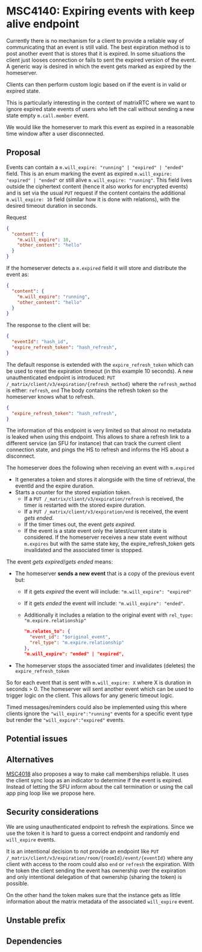 # MSC4140: Expiring events with keep alive endpoint

Currently there is no mechanism for a client to provide a reliable way of
communicating that an event is still valid. The best expiration method is to post
another event that is stores that it is expired.
In some situations the client just looses connection or fails to sent the expired
version of the event.
A generic way is desired in which the event gets marked as expired by the homeserver.

Clients can then perform custom logic based on if the event is in valid or
expired state.

This is particularly interesting in the context of matrixRTC where we want
to ignore expired state events of users who left the call without sending a new
state empty `m.call.member` event.

We would like the homeserver to mark this event as expired in a reasonable
time window after a user disconnected.

## Proposal

Events can contain a `m.will_expire: "running" | "expired" | "ended"` field.
This is an enum marking the event as
expired `m.will_expire: "expired" | "ended"` or still alive `m.will_expire: "running"`.
This field lives outside the ciphertext content (hence it also works for encrypted
events) and is set via the usual `PUT` request if the content contains the additional
`m.will_expire: 10` field (similar how it is done with relations), with the desired
timeout duration in seconds.

Request

```json
{
  "content": {
    "m.will_expire": 10,
    "other_content": "hello"
  }
}
```

If the homeserver detects a `m.expired` field it will store and distribute the
event as:

```json
{
  "content": {
    "m.will_expire": "running",
    "other_content": "hello"
  }
}
```

The response to the client will be:

```json
{
  "eventId": "hash_id",
  "expire_refresh_token": "hash_refresh",
}
```

The default response is extended with the `expire_refresh_token` which
can be used to reset the expiration timeout (in this example 10 seconds).
A new unauthenticated endpoint is introduced:
`PUT /_matrix/client/v3/expiration/{refresh_method}`
where the `refresh_method` is either: `refresh`, `end`
The body contains the refresh token so the homeserver knows what to refresh.

```json
{
  "expire_refresh_token": "hash_refresh",
}
```

The information of this endpoint is very limited so that almost no metadata is
leaked when using this endpoint. This allows to share a refresh link to a different
service (an SFU for instance) that can track the current client connection state,
and pings the HS to refresh and informs the HS about a disconnect.

The homeserver does the following when receiving an event with `m.expired`

- It generates a token and stores it alongside with the time of retrieval,
the eventId and the expire duration.
- Starts a counter for the stored expiation token.
  - If a `PUT /_matrix/client/v3/expiration/refresh` is received, the
  timer is restarted with the stored expire duration.
  - If a `PUT /_matrix/client/v3/expiration/end` is received, the
  event _gets ended_.
  - If the timer times out, the event _gets expired_.
  - If the event is a state event only the latest/current state is considered. If
  the homeserver receives a new state event without `m.expires` but with the same
  state key, the expire_refresh_token gets invalidated and the associated timer is
  stopped.

The event _gets expired_/_gets ended_ means:

- The homeserver **sends a new event** that is a copy of the previous event but:
  - If it gets _expired_ the event will include: `"m.will_expire": "expired"`
  - If it gets _ended_ the event will include: `"m.will_expire": "ended"`.
  - Additionally it includes a relation to the original event with `rel_type: "m.expire.relationship"`
  
    ```json
    "m.relates_to": {
      "event_id": "$original_event",
      "rel_type": "m.expire.relationship"
    },
    "m.will_expire": "ended" | "expired",
    ```

- The homeserver stops the associated timer and invalidates (deletes) the `expire_refresh_token`

So for each event that is sent with `m.will_expire: X` where X is duration in
seconds > 0. The homeserver will sent another event which can be used to trigger
logic on the client. This allows for any generic timeout logic.

Timed messages/reminders could also be implemented using this where clients ignore
the `"will_expire":"running"` events for a specific event type but render the
`"will_expire":"expired"` events.

## Potential issues

## Alternatives

[MSC4018](https://github.com/matrix-org/matrix-spec-proposals/pull/4018) also
proposes a way to make call memberships reliable. It uses the client sync loop as
an indicator to determine if the event is expired. Instead of letting the SFU
inform about the call termination or using the call app ping loop like we propose
here.

## Security considerations

We are using unauthenticated endpoint to refresh the expirations. Since we use
the token it is hard to guess a correct endpoint and randomly end `will_expire`
events.

It is an intentional decision to not provide an endpoint like
`PUT /_matrix/client/v3/expiration/room/{roomId}/event/{eventId}`
where any client with access to the room could also `end` or `refresh`
the expiration. With the token the client sending the event has ownership
over the expiration and only intentional delegation of that ownership
(sharing the token) is possible.

On the other hand the token makes sure that the instance gets as little
information about the matrix metadata of the associated `will_expire` event.

## Unstable prefix

## Dependencies


